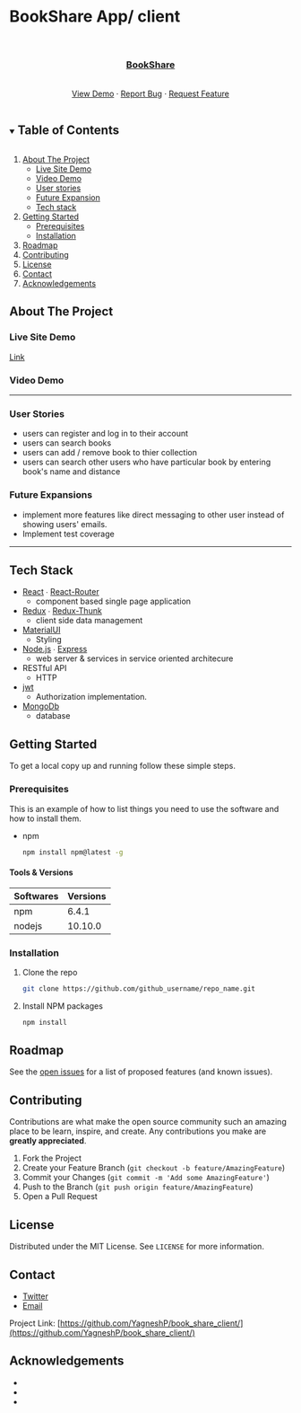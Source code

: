 # BookShare App/ client #


<!-- PROJECT LOGO -->
<br />

 

  <h3 align="center"><a href="https://github.com/YagneshP/book_share_client">BookShare </a></h3>

  <p align="center">
    <br />
    <a href="https://github.com/YagneshP/book_share_client">View Demo</a>
    ·
    <a href="https://github.com/YagneshP/book_share_client/issues">Report Bug</a>
    ·
    <a href="https://github.com/YagneshP/book_share_client/issues">Request Feature</a>
  </p>
</p>



<!-- TABLE OF CONTENTS -->
<details open="open">
  <summary><h2 style="display: inline-block">Table of Contents</h2></summary>
  <ol>
    <li>
      <a href="#about-the-project">About The Project</a>
      <ul>
         <li><a href="#live-site-demo">Live Site Demo</a></li>
         <li><a href="#video-demo">Video Demo</a></li>
         <li><a href="#user-stories">User stories</a></li>
         <li><a href="#future-expansion">Future Expansion</a></li>
       <li><a href="#tech-stack">Tech stack</a></li>
      </ul>
    </li>
    <li>
      <a href="#getting-started">Getting Started</a>
      <ul>
        <li><a href="#prerequisites">Prerequisites</a></li>
        <li><a href="#installation">Installation</a></li>
      </ul>
    </li>
    <li><a href="#roadmap">Roadmap</a></li>
    <li><a href="#contributing">Contributing</a></li>
    <li><a href="#license">License</a></li>
    <li><a href="#contact">Contact</a></li>
    <li><a href="#acknowledgements">Acknowledgements</a></li>
  </ol>
</details>



<!-- ABOUT THE PROJECT -->
## About The Project

### Live Site Demo

[Link](https://book-share-client-yp.herokuapp.com/)

### Video Demo



---

### User Stories

- users can register and log in to their account
- users can search books 
- users can add / remove book to thier collection
- users can search other users who have particular book by entering book's name and distance 

### Future Expansions

- implement more features like direct messaging to other user instead of showing users' emails.
- Implement test coverage

---

## Tech Stack

- [React](https://github.com/facebook/react) ∙ [React-Router](https://github.com/ReactTraining/react-router)
  - component based single page application
- [Redux](https://github.com/reduxjs/redux) ∙ [Redux-Thunk](https://github.com/reduxjs/redux-thunk) 
  - client side data management
- [MaterialUI](https://github.com/mui-org/material-ui)
  - Styling
- [Node.js](https://github.com/nodejs) ∙ [Express](https://github.com/expressjs/express) 
  - web server & services in service oriented architecure
- RESTful API 
  - HTTP 
- [jwt](https://www.npmjs.com/package/jsonwebtoken)
  - Authorization implementation.
- [MongoDb](https://www.mongodb.com/cloud/atlas) 
  - database




<!-- GETTING STARTED -->
## Getting Started

To get a local copy up and running follow these simple steps.

### Prerequisites

This is an example of how to list things you need to use the software and how to install them.
* npm
  ```sh
  npm install npm@latest -g
  ```
#### Tools & Versions

| Softwares    | Versions |
| ------------ | -------- |
| npm          | 6.4.1    |
| nodejs       | 10.10.0  |

### Installation

1. Clone the repo
   ```sh
   git clone https://github.com/github_username/repo_name.git
   ```
2. Install NPM packages
   ```sh
   npm install
   ```

<!-- ROADMAP -->
## Roadmap

See the [open issues](https://github.com/github_username/repo_name/issues) for a list of proposed features (and known issues).



<!-- CONTRIBUTING -->
## Contributing

Contributions are what make the open source community such an amazing place to be learn, inspire, and create. Any contributions you make are **greatly appreciated**.

1. Fork the Project
2. Create your Feature Branch (`git checkout -b feature/AmazingFeature`)
3. Commit your Changes (`git commit -m 'Add some AmazingFeature'`)
4. Push to the Branch (`git push origin feature/AmazingFeature`)
5. Open a Pull Request



<!-- LICENSE -->
## License

Distributed under the MIT License. See `LICENSE` for more information.



<!-- CONTACT -->
## Contact

- [Twitter](https://twitter.com/home) 
- [Email](mailto:yagneshparekhdev@gmail.com)

Project Link: [https://github.com/YagneshP/book_share_client/](https://github.com/YagneshP/book_share_client/)



<!-- ACKNOWLEDGEMENTS -->
## Acknowledgements

* []()
* []()
* []()





<!-- MARKDOWN LINKS & IMAGES -->
<!-- https://www.markdownguide.org/basic-syntax/#reference-style-links -->
[contributors-shield]: https://img.shields.io/github/contributors/github_username/repo.svg?style=for-the-badge
[contributors-url]: https://github.com/github_username/repo/graphs/contributors
[forks-shield]: https://img.shields.io/github/forks/github_username/repo.svg?style=for-the-badge
[forks-url]: https://github.com/github_username/repo/network/members
[stars-shield]: https://img.shields.io/github/stars/github_username/repo.svg?style=for-the-badge
[stars-url]: https://github.com/github_username/repo/stargazers
[issues-shield]: https://img.shields.io/github/issues/github_username/repo.svg?style=for-the-badge
[issues-url]: https://github.com/github_username/repo/issues
[license-shield]: https://img.shields.io/github/license/github_username/repo.svg?style=for-the-badge
[license-url]: https://github.com/github_username/repo/blob/master/LICENSE.txt
[linkedin-shield]: https://img.shields.io/badge/-LinkedIn-black.svg?style=for-the-badge&logo=linkedin&colorB=555
[linkedin-url]: https://linkedin.com/in/github_username






